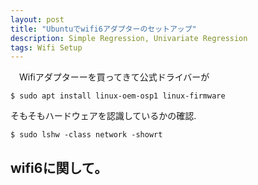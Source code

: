 ```yaml
---
layout: post
title: "Ubuntuでwifi6アダプターのセットアップ"
description: Simple Regression, Univariate Regression
tags: Wifi Setup
---
```


　Wifiアダプターーを買ってきて公式ドライバーが

```shell
$ sudo apt install linux-oem-osp1 linux-firmware
```

そもそもハードウェアを認識しているかの確認.

```shell
$ sudo lshw -class network -showrt
```
## wifi6に関して。
